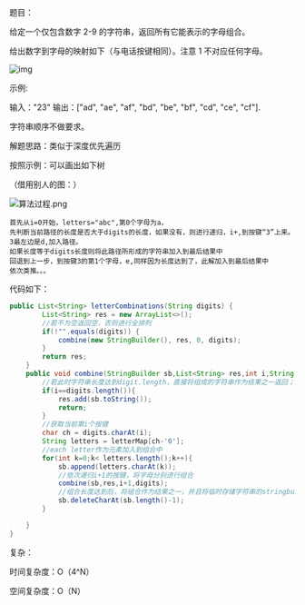 题目：

给定一个仅包含数字 2-9 的字符串，返回所有它能表示的字母组合。

给出数字到字母的映射如下（与电话按键相同）。注意 1 不对应任何字母。

![img](https://assets.leetcode-cn.com/aliyun-lc-upload/original_images/17_telephone_keypad.png)

示例:

输入："23"
输出：["ad", "ae", "af", "bd", "be", "bf", "cd", "ce", "cf"].

字符串顺序不做要求。



解题思路：类似于深度优先遍历

按照示例：可以画出如下树

（借用别人的图：）

![算法过程.png](https://pic.leetcode-cn.com/38567dcbb6401d88946ca974aacffb5ab27cb1ad54056f02b59016c0cc68b40f-file_1562774451350)

```
首先从i=0开始，letters="abc",第0个字母为a，
先判断当前路径的长度是否大于digits的长度，如果没有，则进行递归，i+,到按键“3”上来。
3最左边是d,加入路径。
如果长度等于digits长度则将此路径所形成的字符串加入到最后结果中
回退到上一步，到按键3的第1个字母，e,同样因为长度达到了，此解加入到最后结果中
依次类推。。。
```

代码如下：

```java
public List<String> letterCombinations(String digits) {
        List<String> res = new ArrayList<>();
        //若不为空返回空，否则进行全排列
        if(!"".equals(digits)) {
            combine(new StringBuilder(), res, 0, digits);
        }
        return res;
    }
    public void combine(StringBuilder sb,List<String> res,int i,String digits){
        //若此时字符串长度达到digit.length，直接将组成的字符串作为结果之一返回；
        if(i==digits.length()){
            res.add(sb.toString());
            return;
        }
        //获取当前第i个按键
        char ch = digits.charAt(i);
        String letters = letterMap[ch-'0'];
        //each letter作为元素加入到组合中
        for(int k=0;k< letters.length();k++){
            sb.append(letters.charAt(k));
            //依次递归i+1的按键，将字母分别进行组合
            combine(sb,res,i+1,digits);
            //组合长度达到后，将组合作为结果之一，并且将临时存储字符串的stringbuilder清空存储下一种组合
            sb.deleteCharAt(sb.length()-1);
        }

    }
}
```

复杂：

时间复杂度：O（4^N）

空间复杂度：O（N）